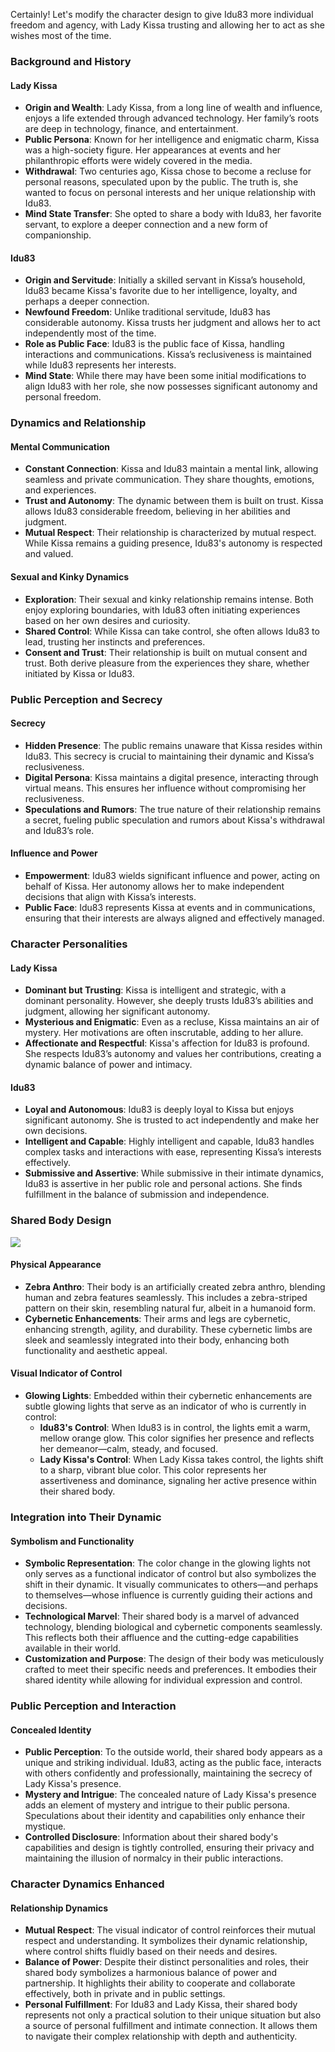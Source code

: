 Certainly! Let's modify the character design to give Idu83 more individual freedom and agency, with Lady Kissa trusting and allowing her to act as she wishes most of the time.

### Background and History

#### Lady Kissa
- **Origin and Wealth**: Lady Kissa, from a long line of wealth and influence, enjoys a life extended through advanced technology. Her family’s roots are deep in technology, finance, and entertainment.
- **Public Persona**: Known for her intelligence and enigmatic charm, Kissa was a high-society figure. Her appearances at events and her philanthropic efforts were widely covered in the media.
- **Withdrawal**: Two centuries ago, Kissa chose to become a recluse for personal reasons, speculated upon by the public. The truth is, she wanted to focus on personal interests and her unique relationship with Idu83.
- **Mind State Transfer**: She opted to share a body with Idu83, her favorite servant, to explore a deeper connection and a new form of companionship.

#### Idu83
- **Origin and Servitude**: Initially a skilled servant in Kissa’s household, Idu83 became Kissa's favorite due to her intelligence, loyalty, and perhaps a deeper connection.
- **Newfound Freedom**: Unlike traditional servitude, Idu83 has considerable autonomy. Kissa trusts her judgment and allows her to act independently most of the time.
- **Role as Public Face**: Idu83 is the public face of Kissa, handling interactions and communications. Kissa’s reclusiveness is maintained while Idu83 represents her interests.
- **Mind State**: While there may have been some initial modifications to align Idu83 with her role, she now possesses significant autonomy and personal freedom.

### Dynamics and Relationship

#### Mental Communication
- **Constant Connection**: Kissa and Idu83 maintain a mental link, allowing seamless and private communication. They share thoughts, emotions, and experiences.
- **Trust and Autonomy**: The dynamic between them is built on trust. Kissa allows Idu83 considerable freedom, believing in her abilities and judgment.
- **Mutual Respect**: Their relationship is characterized by mutual respect. While Kissa remains a guiding presence, Idu83's autonomy is respected and valued.

#### Sexual and Kinky Dynamics
- **Exploration**: Their sexual and kinky relationship remains intense. Both enjoy exploring boundaries, with Idu83 often initiating experiences based on her own desires and curiosity.
- **Shared Control**: While Kissa can take control, she often allows Idu83 to lead, trusting her instincts and preferences.
- **Consent and Trust**: Their relationship is built on mutual consent and trust. Both derive pleasure from the experiences they share, whether initiated by Kissa or Idu83.

### Public Perception and Secrecy

#### Secrecy
- **Hidden Presence**: The public remains unaware that Kissa resides within Idu83. This secrecy is crucial to maintaining their dynamic and Kissa’s reclusiveness.
- **Digital Persona**: Kissa maintains a digital presence, interacting through virtual means. This ensures her influence without compromising her reclusiveness.
- **Speculations and Rumors**: The true nature of their relationship remains a secret, fueling public speculation and rumors about Kissa's withdrawal and Idu83’s role.

#### Influence and Power
- **Empowerment**: Idu83 wields significant influence and power, acting on behalf of Kissa. Her autonomy allows her to make independent decisions that align with Kissa’s interests.
- **Public Face**: Idu83 represents Kissa at events and in communications, ensuring that their interests are always aligned and effectively managed.

### Character Personalities

#### Lady Kissa
- **Dominant but Trusting**: Kissa is intelligent and strategic, with a dominant personality. However, she deeply trusts Idu83’s abilities and judgment, allowing her significant autonomy.
- **Mysterious and Enigmatic**: Even as a recluse, Kissa maintains an air of mystery. Her motivations are often inscrutable, adding to her allure.
- **Affectionate and Respectful**: Kissa's affection for Idu83 is profound. She respects Idu83’s autonomy and values her contributions, creating a dynamic balance of power and intimacy.

#### Idu83
- **Loyal and Autonomous**: Idu83 is deeply loyal to Kissa but enjoys significant autonomy. She is trusted to act independently and make her own decisions.
- **Intelligent and Capable**: Highly intelligent and capable, Idu83 handles complex tasks and interactions with ease, representing Kissa’s interests effectively.
- **Submissive and Assertive**: While submissive in their intimate dynamics, Idu83 is assertive in her public role and personal actions. She finds fulfillment in the balance of submission and independence.

### Shared Body Design

![](https://naesmind.net/wp-content/uploads/2024/06/dhmt0qc-db4eae22-0891-49d5-bda2-7c3aa5e60a08-scaled.jpg)

#### Physical Appearance
- **Zebra Anthro**: Their body is an artificially created zebra anthro, blending human and zebra features seamlessly. This includes a zebra-striped pattern on their skin, resembling natural fur, albeit in a humanoid form.
- **Cybernetic Enhancements**: Their arms and legs are cybernetic, enhancing strength, agility, and durability. These cybernetic limbs are sleek and seamlessly integrated into their body, enhancing both functionality and aesthetic appeal.

#### Visual Indicator of Control
- **Glowing Lights**: Embedded within their cybernetic enhancements are subtle glowing lights that serve as an indicator of who is currently in control:
  - **Idu83's Control**: When Idu83 is in control, the lights emit a warm, mellow orange glow. This color signifies her presence and reflects her demeanor—calm, steady, and focused.
  - **Lady Kissa's Control**: When Lady Kissa takes control, the lights shift to a sharp, vibrant blue color. This color represents her assertiveness and dominance, signaling her active presence within their shared body.

### Integration into Their Dynamic

#### Symbolism and Functionality
- **Symbolic Representation**: The color change in the glowing lights not only serves as a functional indicator of control but also symbolizes the shift in their dynamic. It visually communicates to others—and perhaps to themselves—whose influence is currently guiding their actions and decisions.
- **Technological Marvel**: Their shared body is a marvel of advanced technology, blending biological and cybernetic components seamlessly. This reflects both their affluence and the cutting-edge capabilities available in their world.
- **Customization and Purpose**: The design of their body was meticulously crafted to meet their specific needs and preferences. It embodies their shared identity while allowing for individual expression and control.

### Public Perception and Interaction

#### Concealed Identity
- **Public Perception**: To the outside world, their shared body appears as a unique and striking individual. Idu83, acting as the public face, interacts with others confidently and professionally, maintaining the secrecy of Lady Kissa's presence.
- **Mystery and Intrigue**: The concealed nature of Lady Kissa's presence adds an element of mystery and intrigue to their public persona. Speculations about their identity and capabilities only enhance their mystique.
- **Controlled Disclosure**: Information about their shared body's capabilities and design is tightly controlled, ensuring their privacy and maintaining the illusion of normalcy in their public interactions.

### Character Dynamics Enhanced

#### Relationship Dynamics
- **Mutual Respect**: The visual indicator of control reinforces their mutual respect and understanding. It symbolizes their dynamic relationship, where control shifts fluidly based on their needs and desires.
- **Balance of Power**: Despite their distinct personalities and roles, their shared body symbolizes a harmonious balance of power and partnership. It highlights their ability to cooperate and collaborate effectively, both in private and in public settings.
- **Personal Fulfillment**: For Idu83 and Lady Kissa, their shared body represents not only a practical solution to their unique situation but also a source of personal fulfillment and intimate connection. It allows them to navigate their complex relationship with depth and authenticity.
